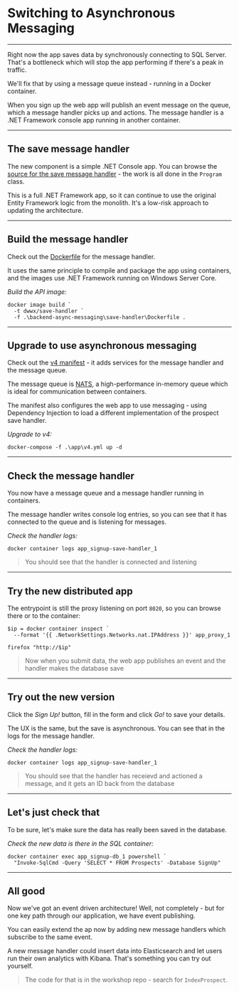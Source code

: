 ﻿# Switching to Asynchronous Messaging

---

Right now the app saves data by synchronously connecting to SQL Server. That's a bottleneck which will stop the app performing if there's a peak in traffic.

We'll fix that by using a message queue instead - running in a Docker container. 

When you sign up the web app will publish an event message on the queue, which a message handler picks up and actions. The message handler is a .NET Framework console app running in another container.

---

## The save message handler

The new component is a simple .NET Console app. You can browse the [source for the save message handler](https://github.com/sixeyed/docker-windows-workshop/blob/dcus18/signup/src/SignUp.MessageHandlers.SaveProspect) - the work is all done in the `Program` class.

This is a full .NET Framework app, so it can continue to use the original Entity Framework logic from the monolith. It's a low-risk approach to updating the architecture.

---

## Build the message handler

Check out the [Dockerfile](https://github.com/sixeyed/docker-windows-workshop/blob/dcus18/backend-async-messaging/save-handler/Dockerfile) for the message handler. 

It uses the same principle to compile and package the app using containers, and the images use .NET Framework running on Windows Server Core. 

_Build the API image:_

```
docker image build `
  -t dwwx/save-handler `
  -f .\backend-async-messaging\save-handler\Dockerfile .
```

---

## Upgrade to use asynchronous messaging

Check out the [v4 manifest](https://github.com/sixeyed/docker-windows-workshop/blob/dcus18/app/v4.yml) - it adds services for the message handler and the message queue.

The message queue is [NATS](https://nats.io), a high-performance in-memory queue which is ideal for communication between containers.

The manifest also configures the web app to use messaging - using Dependency Injection to load a different implementation of the prospect save handler.

_Upgrade to v4:_

```
docker-compose -f .\app\v4.yml up -d
```

---

## Check the message handler

You now have a message queue and a message handler running in containers. 

The message handler writes console log entries, so you can see that it has connected to the queue and is listening for messages.

_Check the handler logs:_

```
docker container logs app_signup-save-handler_1
```

> You should see that the handler is connected and listening

---

## Try the new distributed app

The entrypoint is still the proxy listening on port `8020`, so you can browse there or to the container:

```
$ip = docker container inspect `
  --format '{{ .NetworkSettings.Networks.nat.IPAddress }}' app_proxy_1

firefox "http://$ip"
```

> Now when you submit data, the web app publishes an event and the handler makes the database save

---

## Try out the new version

Click the _Sign Up!_ button, fill in the form and click _Go!_ to save your details.

The UX is the same, but the save is asynchronous. You can see that in the logs for the message handler.

_Check the handler logs:_

```
docker container logs app_signup-save-handler_1
```

> You should see that the handler has receievd and actioned a message, and it gets an ID back from the database

---

## Let's just check that

To be sure, let's make sure the data has really been saved in the database.

_Check the new data is there in the SQL container:_

```
docker container exec app_signup-db_1 powershell `
  "Invoke-SqlCmd -Query 'SELECT * FROM Prospects' -Database SignUp"
```

---

## All good

Now we've got an event driven architecture! Well, not completely - but for one key path through our application, we have event publishing.

You can easily extend the ap now by adding new message handlers which subscribe to the same event.

A new message handler could insert data into Elasticsearch and let users run their own analytics with Kibana. That's something you can try out yourself.

> The code for that is in the workshop repo - search for `IndexProspect`.
